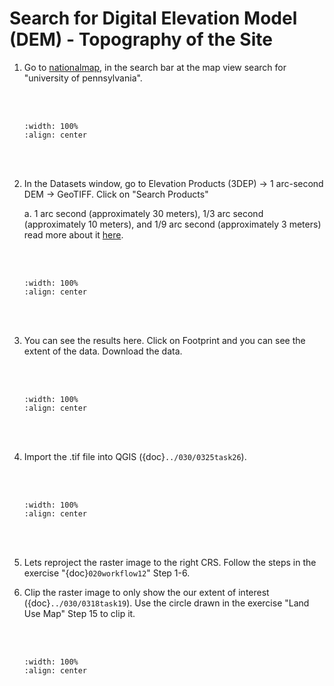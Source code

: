 # Search for Digital Elevation Model (DEM) - Topography of the Site

1. Go to <a href="https://viewer.nationalmap.gov/basic/" target="_blank">nationalmap</a>, in the search bar at the map view search for "university of pennsylvania".

    <br/><br/>
    ```{image} ../../_static/020workflow17/img1.png
    :width: 100%
    :align: center
    ```
    <br/><br/>

2. In the Datasets window, go to Elevation Products (3DEP) -> 1 arc-second DEM -> GeoTIFF. Click on "Search Products"

    a. 1 arc second (approximately 30 meters), 1/3 arc second (approximately 10 meters), and 1/9 arc second (approximately 3 meters) read more about it <a href="https://www.e-education.psu.edu/natureofgeoinfo/book/export/html/1835" target="_blank">here</a>.

    <br/><br/>
    ```{image} ../../_static/020workflow17/img2.png
    :width: 100%
    :align: center
    ```
    <br/><br/>

3. You can see the results here. Click on Footprint and you can see the extent of the data. Download the data.

    <br/><br/>
    ```{image} ../../_static/020workflow17/img3.png
    :width: 100%
    :align: center
    ```
    <br/><br/>

5. Import the .tif file into QGIS ({doc}`../030/0325task26`).

    <br/><br/>
    ```{image} ../../_static/020workflow17/img4.png
    :width: 100%
    :align: center
    ```
    <br/><br/>

6. Lets reproject the raster image to the right CRS. Follow the steps in the exercise "{doc}`020workflow12`" Step 1-6.

7. Clip the raster image to only show the our extent of interest ({doc}`../030/0318task19`). Use the circle drawn in the exercise "Land Use Map" Step 15 to clip it.

    <br/><br/>
    ```{image} ../../_static/020workflow17/img5.png
    :width: 100%
    :align: center
    ```
    <br/><br/>
